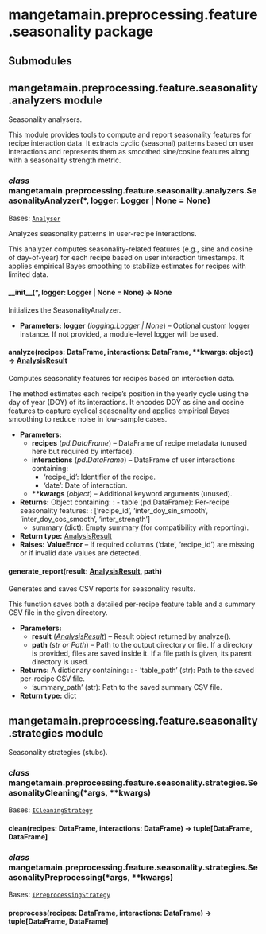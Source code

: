 # mangetamain.preprocessing.feature.seasonality package

## Submodules

## mangetamain.preprocessing.feature.seasonality.analyzers module

Seasonality analysers.

This module provides tools to compute and report seasonality features
for recipe interaction data. It extracts cyclic (seasonal) patterns
based on user interactions and represents them as smoothed sine/cosine
features along with a seasonality strength metric.

### *class* mangetamain.preprocessing.feature.seasonality.analyzers.SeasonalityAnalyzer(\*, logger: Logger | None = None)

Bases: [`Analyser`](mangetamain.preprocessing.md#mangetamain.preprocessing.interfaces.Analyser)

Analyzes seasonality patterns in user-recipe interactions.

This analyzer computes seasonality-related features (e.g., sine and cosine
of day-of-year) for each recipe based on user interaction timestamps.
It applies empirical Bayes smoothing to stabilize estimates for recipes
with limited data.

#### \_\_init_\_(\*, logger: Logger | None = None) → None

Initializes the SeasonalityAnalyzer.

* **Parameters:**
  **logger** (*logging.Logger* *|* *None*) – Optional custom logger instance.
  If not provided, a module-level logger will be used.

#### analyze(recipes: DataFrame, interactions: DataFrame, \*\*kwargs: object) → [AnalysisResult](mangetamain.preprocessing.md#mangetamain.preprocessing.interfaces.AnalysisResult)

Computes seasonality features for recipes based on interaction data.

The method estimates each recipe’s position in the yearly cycle using
the day of year (DOY) of its interactions. It encodes DOY as sine and
cosine features to capture cyclical seasonality and applies empirical
Bayes smoothing to reduce noise in low-sample cases.

* **Parameters:**
  * **recipes** (*pd.DataFrame*) – DataFrame of recipe metadata (unused here but
    required by interface).
  * **interactions** (*pd.DataFrame*) – DataFrame of user interactions containing:
    - ‘recipe_id’: Identifier of the recipe.
    - ‘date’: Date of interaction.
  * **\*\*kwargs** (*object*) – Additional keyword arguments (unused).
* **Returns:**
  Object containing:
  : - table (pd.DataFrame): Per-recipe seasonality features:
      : [‘recipe_id’, ‘inter_doy_sin_smooth’, ‘inter_doy_cos_smooth’, ‘inter_strength’]
    - summary (dict): Empty summary (for compatibility with reporting).
* **Return type:**
  [AnalysisResult](mangetamain.preprocessing.md#mangetamain.preprocessing.interfaces.AnalysisResult)
* **Raises:**
  **ValueError** – If required columns (‘date’, ‘recipe_id’) are missing
      or if invalid date values are detected.

#### generate_report(result: [AnalysisResult](mangetamain.preprocessing.md#mangetamain.preprocessing.interfaces.AnalysisResult), path)

Generates and saves CSV reports for seasonality results.

This function saves both a detailed per-recipe feature table and
a summary CSV file in the given directory.

* **Parameters:**
  * **result** ([*AnalysisResult*](mangetamain.preprocessing.md#mangetamain.preprocessing.interfaces.AnalysisResult)) – Result object returned by analyze().
  * **path** (*str* *or* *Path*) – Path to the output directory or file.
    If a directory is provided, files are saved inside it.
    If a file path is given, its parent directory is used.
* **Returns:**
  A dictionary containing:
  : - ’table_path’ (str): Path to the saved per-recipe CSV file.
    - ’summary_path’ (str): Path to the saved summary CSV file.
* **Return type:**
  dict

## mangetamain.preprocessing.feature.seasonality.strategies module

Seasonality strategies (stubs).

### *class* mangetamain.preprocessing.feature.seasonality.strategies.SeasonalityCleaning(\*args, \*\*kwargs)

Bases: [`ICleaningStrategy`](mangetamain.preprocessing.md#mangetamain.preprocessing.interfaces.ICleaningStrategy)

#### clean(recipes: DataFrame, interactions: DataFrame) → tuple[DataFrame, DataFrame]

### *class* mangetamain.preprocessing.feature.seasonality.strategies.SeasonalityPreprocessing(\*args, \*\*kwargs)

Bases: [`IPreprocessingStrategy`](mangetamain.preprocessing.md#mangetamain.preprocessing.interfaces.IPreprocessingStrategy)

#### preprocess(recipes: DataFrame, interactions: DataFrame) → tuple[DataFrame, DataFrame]
